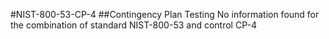 #NIST-800-53-CP-4
##Contingency Plan Testing
No information found for the combination of standard NIST-800-53 and control CP-4
